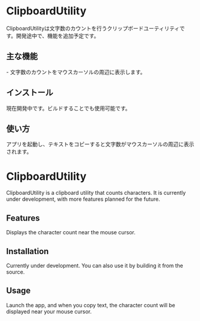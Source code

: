<h1>ClipboardUtility</h1>

ClipboardUtilityは文字数のカウントを行うクリップボードユーティリティです。開発途中で、機能を追加予定です。

<h2>主な機能</h2>
- 文字数のカウントをマウスカーソルの周辺に表示します。

<h2>インストール</h2>
現在開発中です。ビルドすることでも使用可能です。

<h2>使い方</h2>
アプリを起動し、テキストをコピーすると文字数がマウスカーソルの周辺に表示されます。

<h1>ClipboardUtility</h1>
ClipboardUtility is a clipboard utility that counts characters. It is currently under development, with more features planned for the future.

<h2>Features</h2>
Displays the character count near the mouse cursor.

<h2>Installation</h2>
Currently under development. You can also use it by building it from the source.

<h2>Usage</h2>
Launch the app, and when you copy text, the character count will be displayed near your mouse cursor.

